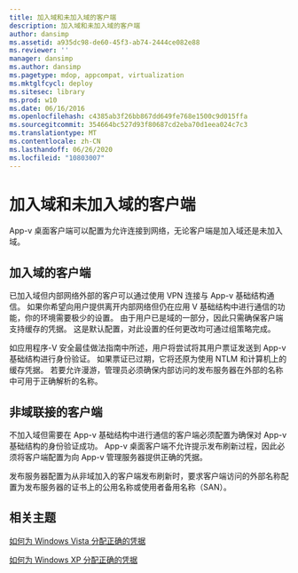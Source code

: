 ```yaml
---
title: 加入域和未加入域的客户端
description: 加入域和未加入域的客户端
author: dansimp
ms.assetid: a935dc98-de60-45f3-ab74-2444ce082e88
ms.reviewer: ''
manager: dansimp
ms.author: dansimp
ms.pagetype: mdop, appcompat, virtualization
ms.mktglfcycl: deploy
ms.sitesec: library
ms.prod: w10
ms.date: 06/16/2016
ms.openlocfilehash: c4385ab3f26bb867dd649fe768e1500c9d015ffa
ms.sourcegitcommit: 354664bc527d93f80687cd2eba70d1eea024c7c3
ms.translationtype: MT
ms.contentlocale: zh-CN
ms.lasthandoff: 06/26/2020
ms.locfileid: "10803007"
---
```

# 加入域和未加入域的客户端


App-v 桌面客户端可以配置为允许连接到网络，无论客户端是加入域还是未加入域。

## 加入域的客户端


已加入域但内部网络外部的客户可以通过使用 VPN 连接与 App-v 基础结构通信。 如果你希望向用户提供离开内部网络但仍在应用 V 基础结构中进行通信的功能，你的环境需要极少的设置。 由于用户已是域的一部分，因此只需确保客户端支持缓存的凭据。 这是默认配置，对此设置的任何更改均可通过组策略完成。

如应用程序-V 安全最佳做法指南中所述，用户将尝试将其用户票证发送到 App-v 基础结构进行身份验证。 如果票证已过期，它将还原为使用 NTLM 和计算机上的缓存凭据。 若要允许漫游，管理员必须确保内部访问的发布服务器在外部的名称中可用于正确解析的名称。

## 非域联接的客户端


不加入域但需要在 App-v 基础结构中进行通信的客户端必须配置为确保对 App-v 基础结构的身份验证成功。 App-v 桌面客户端不允许提示发布刷新过程，因此必须将客户端配置为向 App-v 管理服务器提供正确的凭据。

发布服务器配置为从非域加入的客户端发布刷新时，要求客户端访问的外部名称配置为发布服务器的证书上的公用名称或使用者备用名称（SAN）。

## 相关主题


[如何为 Windows Vista 分配正确的凭据](how-to-assign--the-proper-credentials-for-windows-vista.md)

[如何为 Windows XP 分配正确的凭据](how-to-assign--the-proper-credentials-for-windows-xp.md)

 

 





